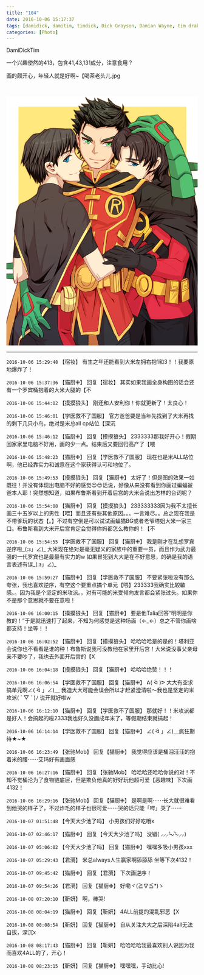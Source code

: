 ```yaml
---
title: "104"
date: 2016-10-06 15:17:37
tags: [damidick, damitim, timdick, Dick Grayson, Damian Wayne, tim drake, dicktim]
categories: [Photo]
---
```


<p>DamiDickTim</p> 
<p>一个兴趣使然的413，包含41,43,131成分，注意食用？</p> 
<p>画的颇开心，年轻人就是好啊~【喝茶老头儿.jpg</p> 
<p><br /></p>

![](https://raw.githubusercontent.com/alicewish/meowchain247/master/img_cVZNdzJtQk9JV2N3RGhoOEpKbWRrTkxkZVVmZmpmeDA2aDVWaFgxU05xNkxGN01peUgrYURBPT0.jpg)

---

`2016-10-06 15:29:48` 【宿妆】 有生之年还能看到大米左拥右抱1和3！！我要原地爆炸了！

`2016-10-06 15:37:36` 【猫厨✙】 回复【宿妆】 其实如果我画全身构图的话会还有一个罗宾桶抱着的大米大腿的【不

`2016-10-06 15:44:02` 【摸摸狼头】 刚还和人安利你！你就更新了！太良心！

`2016-10-06 15:46:01` 【学医救不了国服】 官方爸爸要是当年先找到了大米再找的剩下几只小鸟，绝对是米总all cp站位【深沉

`2016-10-06 15:46:12` 【猫厨✙】 回复【摸摸狼头】 2333333那我好开心！假期回家家里电脑不好用，画的少一点。结束后又要回归高产了【喂

`2016-10-06 15:48:23` 【猫厨✙】 回复【学医救不了国服】 现在也是米ALL站位啊，他已经靠实力和诚意在这个家获得认可和地位了。

`2016-10-06 15:49:53` 【摸摸狼头】 回复【猫厨✙】 太好了！但是图的效果一如既往！并没有体现出电脑不好的感觉😍😍话说，好像从来没有看到你画过蝙蝠爸爸本人耶！突然想知道，如果布鲁斯看到开着后宫的大米会说出怎样的台词呢？

`2016-10-06 15:54:08` 【猫厨✙】 回复【摸摸狼头】 233333333因为我不太擅长画三十五岁以上的男性【喂】而且还有些其他原因。。。一言难尽。。总之现在我是不带爹玩的状态【。】不过有空倒是可以试试画蝠猫BG或者老爷塔姐大米一家三口。布鲁斯看到大米开后宫肯定会觉得你妈都怎么教你的！【不

`2016-10-06 15:54:55` 【学医救不了国服】 回复【猫厨✙】 我是刚才在乱想罗宾逆序啦\_(:з」∠)\_ 大米现在绝对是毫无疑义的家族中的重要一员，而且作为武力最强的一代罗宾也是最最有实力的w 如果冒犯到大大是在不好意思，的确是我的语言表述有误\_(:з」∠)\_

`2016-10-06 15:59:27` 【猫厨✙】 回复【学医救不了国服】 不要紧张啦没有那么夸张，我也喜欢逆序，有空这个要重点搞个单元【喂】233333我确实比较敏感。。因为我是个坚定的米攻派。。对有可能的米受倾向发言都会紧张过头。如果你不是那个意思就不要在意啦！

`2016-10-06 16:00:15` 【摸摸狼头】 回复【猫厨✙】 要是他Talia回答“明明是你教的！”于是就迅速打了起来，不知为何感觉是这种场面（←\_←）总之不管你画啥都支持！坐等！！

`2016-10-06 16:02:52` 【猫厨✙】 回复【摸摸狼头】 哈哈哈哈是的是的！塔利亚会说你也不看看是谁的种！布鲁斯说我可没教他在家里开后宫！大米说没事父亲母亲不要吵了，我也去外面开后宫的【X

`2016-10-06 16:04:18` 【摸摸狼头】 回复【猫厨✙】 哈哈哈绝赞！！！

`2016-10-06 16:06:54` 【学医救不了国服】 回复【猫厨✙】 ᕕ( ᐛ )ᕗ 大大有空求搞单元啊∠( ᐛ 」∠)＿ 我造大大可能会误会所以才赶紧澄清啦～我也是坚定的米攻派( ´ ▽ ` )ﾉ 说开就好啦w

`2016-10-06 16:12:10` 【猫厨✙】 回复【学医救不了国服】 那就好！！米攻派都是好人！会搞起的啦2333我也好久没画成年米了，等假期结束就搞起！

`2016-10-06 16:14:14` 【学医救不了国服】 回复【猫厨✙】 ∠( ᐛ 」∠)＿疯狂期待★~★

`2016-10-06 16:23:49` 【张驰Mob】 回复【猫厨✙】 我觉得应该是桶泪汪汪的抱着米的腰⋯⋯艾玛好有画面感

`2016-10-06 16:27:16` 【猫厨✙】 回复【张驰Mob】 哈哈哈还哈哈你说的对！不知不觉桶沦为了食物链底层，但是欺负他真的好好玩他超可爱【恶趣味】下次画4132！

`2016-10-06 16:29:16` 【张驰Mob】 回复【猫厨✙】 是啊是啊⋯⋯长大就很难看到他哭的样子了，不过炸毛的样子也很可爱⋯⋯哭的话只能「哔」哭了⋯⋯

`2016-10-07 01:51:48` 【今天大少池了吗】 小男孩们好好吃哦x

`2016-10-07 02:46:17` 【猫厨✙】 回复【今天大少池了吗】 没错( ⸝⸝⸝⁼̴́⌄⁼̴̀⸝⸝⸝)

`2016-10-07 05:06:02` 【今天大少池了吗】 回复【猫厨✙】 嘿嘿多吸小男孩xxx

`2016-10-07 05:29:43` 【君漪】 米总always人生赢家啊舔舔舔 坐等下次4132！

`2016-10-07 09:45:42` 【猫厨✙】 回复【君漪】 下次画逆序！

`2016-10-07 09:54:26` 【君漪】 回复【猫厨✙】 好嘞ヾ(≧∇≦*)ゝ

`2016-10-08 07:20:10` 【靳妍】 啊，棒哭!

`2016-10-08 08:04:19` 【猫厨✙】 回复【靳妍】 4ALL前提的混乱邪恶【X

`2016-10-08 08:08:54` 【靳妍】 回复【猫厨✙】 自从关注大大之后深陷4all无法自拔，深沉x

`2016-10-08 08:17:43` 【猫厨✙】 回复【靳妍】 哈哈哈哈我最喜欢别人说因为我而喜欢4ALL的了，开心！

`2016-10-08 08:23:15` 【靳妍】 回复【猫厨✙】 嘿嘿嘿，手动比心!
